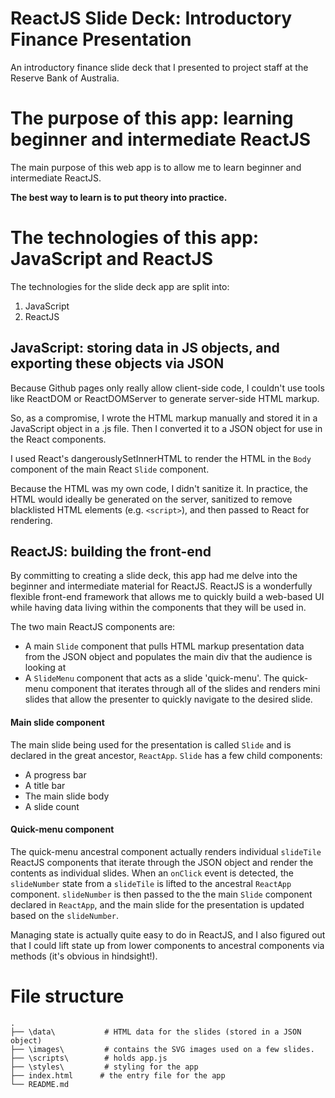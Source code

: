 # ReactJS Slide Deck: Introductory Finance Presentation
An introductory finance slide deck that I presented to project staff at the Reserve Bank of Australia.

# The purpose of this app: learning beginner and intermediate ReactJS
The main purpose of this web app is to allow me to learn beginner and intermediate ReactJS.

**The best way to learn is to put theory into practice.**

# The technologies of this app: JavaScript and ReactJS
The technologies for the slide deck app are split into:
1. JavaScript
2. ReactJS

## JavaScript: storing data in JS objects, and exporting these objects via JSON
Because Github pages only really allow client-side code, I couldn't use tools like ReactDOM or ReactDOMServer to generate server-side HTML markup.

So, as a compromise, I wrote the HTML markup manually and stored it in a JavaScript object in a .js file. Then I converted it to a JSON object for use in the React components.

I used React's dangerouslySetInnerHTML to render the HTML in the `Body` component of the main React `Slide` component.

Because the HTML was my own code, I didn't sanitize it. In practice, the HTML would ideally be generated on the server, sanitized to remove blacklisted HTML elements (e.g. `<script>`), and then passed to React for rendering.

## ReactJS: building the front-end
By committing to creating a slide deck, this app had me delve into the beginner and intermediate material for ReactJS. ReactJS is a wonderfully flexible front-end framework that allows me to quickly build a web-based UI while having data living within the components that they will be used in.

The two main ReactJS components are:
* A main `Slide` component that pulls HTML markup presentation data from the JSON object and populates the main div that the audience is looking at
* A `SlideMenu` component that acts as a slide 'quick-menu'. The quick-menu component that iterates through all of the slides and renders mini slides that allow the presenter to quickly navigate to the desired slide.

#### Main slide component
The main slide being used for the presentation is called `Slide` and is declared in the great ancestor, `ReactApp`. 
`Slide` has a few child components:
* A progress bar
* A title bar
* The main slide body
* A slide count

#### Quick-menu component
The quick-menu ancestral component actually renders individual `slideTile` ReactJS components that iterate through the JSON object and render the contents as individual slides.
When an `onClick` event is detected, the `slideNumber` state from a `slideTile` is lifted to the ancestral `ReactApp` component. `slideNumber` is then passed to the the main `Slide` component declared in `ReactApp`, and the main slide for the presentation is updated based on the `slideNumber`.

Managing state is actually quite easy to do in ReactJS, and I also figured out that I could lift state up from lower components to ancestral components via methods (it's obvious in hindsight!).

# File structure
    .                   
    ├── \data\           # HTML data for the slides (stored in a JSON object)
    ├── \images\         # contains the SVG images used on a few slides.
    ├── \scripts\        # holds app.js
    ├── \styles\         # styling for the app
    ├── index.html      # the entry file for the app
    └── README.md

